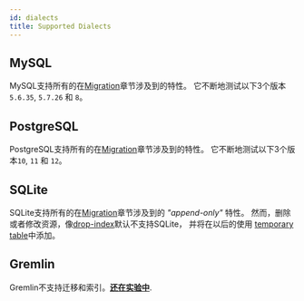 ```yaml
---
id: dialects
title: Supported Dialects
---
```


## MySQL

MySQL支持所有的在[Migration](migrate.md)章节涉及到的特性。
它不断地测试以下3个版本`5.6.35`, `5.7.26` 和 `8`。

## PostgreSQL

PostgreSQL支持所有的在[Migration](migrate.md)章节涉及到的特性。
它不断地测试以下3个版本`10`, `11` 和 `12`。

## SQLite

SQLite支持所有的在[Migration](migrate.md)章节涉及到的 _"append-only"_ 特性。
然而，删除或者修改资源，像[drop-index](migrate.md#drop-resources)默认不支持SQLite，
并将在以后的使用 [temporary table](https://www.sqlite.org/lang_altertable.html#otheralter)中添加。

## Gremlin

Gremlin不支持迁移和索引。**<ins>还在实验中</ins>**.